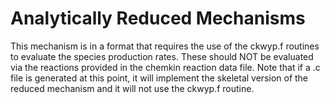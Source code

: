 # Analytically Reduced Mechanisms
This mechanism is in a format that requires the use of the ckwyp.f routines to evaluate the species production rates. These should NOT be evaluated via the reactions provided in the chemkin reaction data file.
Note that if a .c file is generated at this point, it will implement the skeletal version of the reduced mechanism and it will not use the ckwyp.f routine.
